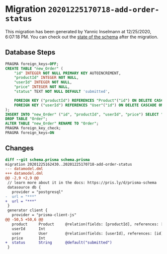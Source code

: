 # Migration `20201225170718-add-order-status`

This migration has been generated by Yannic Inselmann at 12/25/2020, 6:07:18 PM.
You can check out the [state of the schema](./schema.prisma) after the migration.

## Database Steps

```sql
PRAGMA foreign_keys=OFF;
CREATE TABLE "new_Order" (
    "id" INTEGER NOT NULL PRIMARY KEY AUTOINCREMENT,
    "productId" INTEGER NOT NULL,
    "userId" INTEGER NOT NULL,
    "price" INTEGER NOT NULL,
    "status" TEXT NOT NULL DEFAULT 'submitted',

    FOREIGN KEY ("productId") REFERENCES "Product"("id") ON DELETE CASCADE ON UPDATE CASCADE,
    FOREIGN KEY ("userId") REFERENCES "User"("id") ON DELETE CASCADE ON UPDATE CASCADE
);
INSERT INTO "new_Order" ("id", "productId", "userId", "price") SELECT "id", "productId", "userId", "price" FROM "Order";
DROP TABLE "Order";
ALTER TABLE "new_Order" RENAME TO "Order";
PRAGMA foreign_key_check;
PRAGMA foreign_keys=ON
```

## Changes

```diff
diff --git schema.prisma schema.prisma
migration 20201225162430..20201225170718-add-order-status
--- datamodel.dml
+++ datamodel.dml
@@ -2,9 +2,9 @@
 // learn more about it in the docs: https://pris.ly/d/prisma-schema
 datasource db {
   provider = "postgresql"
-  url = "***"
+  url = "***"
 }
 generator client {
   provider = "prisma-client-js"
@@ -50,5 +50,6 @@
   product     Product     @relation(fields: [productId], references: [id])
   userId      Int
   user        User        @relation(fields: [userId], references: [id])
   price       Int
+  status      String      @default("submitted")
 }
```



